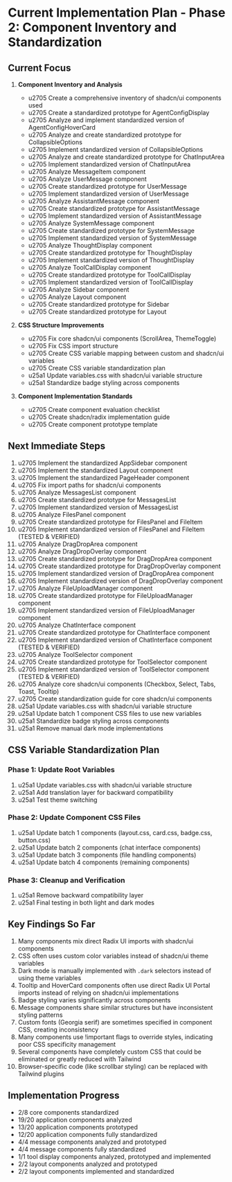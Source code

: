 # Current Implementation Plan - Phase 2: Component Inventory and Standardization

## Current Focus

1. **Component Inventory and Analysis**
   - u2705 Create a comprehensive inventory of shadcn/ui components used
   - u2705 Create a standardized prototype for AgentConfigDisplay
   - u2705 Analyze and implement standardized version of AgentConfigHoverCard
   - u2705 Analyze and create standardized prototype for CollapsibleOptions
   - u2705 Implement standardized version of CollapsibleOptions
   - u2705 Analyze and create standardized prototype for ChatInputArea
   - u2705 Implement standardized version of ChatInputArea
   - u2705 Analyze MessageItem component
   - u2705 Analyze UserMessage component
   - u2705 Create standardized prototype for UserMessage
   - u2705 Implement standardized version of UserMessage
   - u2705 Analyze AssistantMessage component
   - u2705 Create standardized prototype for AssistantMessage
   - u2705 Implement standardized version of AssistantMessage
   - u2705 Analyze SystemMessage component
   - u2705 Create standardized prototype for SystemMessage
   - u2705 Implement standardized version of SystemMessage
   - u2705 Analyze ThoughtDisplay component
   - u2705 Create standardized prototype for ThoughtDisplay
   - u2705 Implement standardized version of ThoughtDisplay
   - u2705 Analyze ToolCallDisplay component
   - u2705 Create standardized prototype for ToolCallDisplay
   - u2705 Implement standardized version of ToolCallDisplay
   - u2705 Analyze Sidebar component
   - u2705 Analyze Layout component
   - u2705 Create standardized prototype for Sidebar
   - u2705 Create standardized prototype for Layout

2. **CSS Structure Improvements**
   - u2705 Fix core shadcn/ui components (ScrollArea, ThemeToggle)
   - u2705 Fix CSS import structure
   - u2705 Create CSS variable mapping between custom and shadcn/ui variables
   - u2705 Create CSS variable standardization plan
   - u25a1 Update variables.css with shadcn/ui variable structure
   - u25a1 Standardize badge styling across components

3. **Component Implementation Standards**
   - u2705 Create component evaluation checklist
   - u2705 Create shadcn/radix implementation guide
   - u2705 Create component prototype template

## Next Immediate Steps

1. u2705 Implement the standardized AppSidebar component
2. u2705 Implement the standardized Layout component
3. u2705 Implement the standardized PageHeader component
4. u2705 Fix import paths for shadcn/ui components
5. u2705 Analyze MessagesList component
6. u2705 Create standardized prototype for MessagesList
7. u2705 Implement standardized version of MessagesList
8. u2705 Analyze FilesPanel component
9. u2705 Create standardized prototype for FilesPanel and FileItem
10. u2705 Implement standardized version of FilesPanel and FileItem (TESTED & VERIFIED)
11. u2705 Analyze DragDropArea component
12. u2705 Analyze DragDropOverlay component
13. u2705 Create standardized prototype for DragDropArea component
14. u2705 Create standardized prototype for DragDropOverlay component
15. u2705 Implement standardized version of DragDropArea component
16. u2705 Implement standardized version of DragDropOverlay component
17. u2705 Analyze FileUploadManager component
18. u2705 Create standardized prototype for FileUploadManager component
19. u2705 Implement standardized version of FileUploadManager component
20. u2705 Analyze ChatInterface component
21. u2705 Create standardized prototype for ChatInterface component
22. u2705 Implement standardized version of ChatInterface component (TESTED & VERIFIED)
23. u2705 Analyze ToolSelector component
24. u2705 Create standardized prototype for ToolSelector component
25. u2705 Implement standardized version of ToolSelector component (TESTED & VERIFIED)
26. u2705 Analyze core shadcn/ui components (Checkbox, Select, Tabs, Toast, Tooltip)
27. u2705 Create standardization guide for core shadcn/ui components
28. u25a1 Update variables.css with shadcn/ui variable structure
29. u25a1 Update batch 1 component CSS files to use new variables
30. u25a1 Standardize badge styling across components
31. u25a1 Remove manual dark mode implementations

## CSS Variable Standardization Plan

### Phase 1: Update Root Variables

1. u25a1 Update variables.css with shadcn/ui variable structure
2. u25a1 Add translation layer for backward compatibility
3. u25a1 Test theme switching

### Phase 2: Update Component CSS Files

1. u25a1 Update batch 1 components (layout.css, card.css, badge.css, button.css)
2. u25a1 Update batch 2 components (chat interface components)
3. u25a1 Update batch 3 components (file handling components)
4. u25a1 Update batch 4 components (remaining components)

### Phase 3: Cleanup and Verification

1. u25a1 Remove backward compatibility layer
2. u25a1 Final testing in both light and dark modes

## Key Findings So Far

1. Many components mix direct Radix UI imports with shadcn/ui components
2. CSS often uses custom color variables instead of shadcn/ui theme variables
3. Dark mode is manually implemented with `.dark` selectors instead of using theme variables
4. Tooltip and HoverCard components often use direct Radix UI Portal imports instead of relying on shadcn/ui implementations
5. Badge styling varies significantly across components
6. Message components share similar structures but have inconsistent styling patterns
7. Custom fonts (Georgia serif) are sometimes specified in component CSS, creating inconsistency
8. Many components use !important flags to override styles, indicating poor CSS specificity management
9. Several components have completely custom CSS that could be eliminated or greatly reduced with Tailwind
10. Browser-specific code (like scrollbar styling) can be replaced with Tailwind plugins

## Implementation Progress

- 2/8 core components standardized
- 19/20 application components analyzed 
- 13/20 application components prototyped
- 12/20 application components fully standardized
- 4/4 message components analyzed and prototyped
- 4/4 message components fully standardized
- 1/1 tool display components analyzed, prototyped and implemented
- 2/2 layout components analyzed and prototyped
- 2/2 layout components implemented and standardized